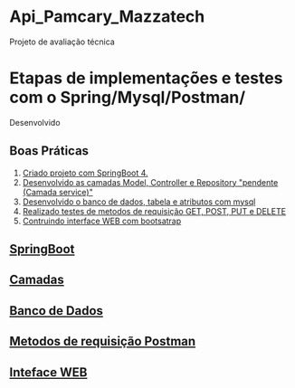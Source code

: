 # Api_Pamcary_Mazzatech
Projeto de avaliação técnica

# Etapas de implementações e testes com o Spring/Mysql/Postman/

Desenvolvido


## Boas Práticas

1. <a href="#dep">Criado projeto com SpringBoot 4.
2. <a href="#dcm">Desenvolvido as camadas Model, Controller e Repository "pendente (Camada service)"
3. <a href="#dtb">Desenvolvido o banco de dados, tabela e atributos com mysql 
4. <a href="#rtm">Realizado testes de metodos de requisição GET, POST, PUT e DELETE  
5. <a href="#ifwp">Contruindo interface WEB com bootsatrap
  
  <h2 id="dep">SpringBoot</h2>
  <h2 id="dcm">Camadas</h2>
  <h2 id="dtb">Banco de Dados</h2>
  <h2 id="rtm">Metodos de requisição Postman</h2>
  <h2 id="ufw">Inteface WEB</h2>
  
  

